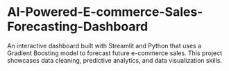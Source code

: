 # AI-Powered-E-commerce-Sales-Forecasting-Dashboard
An interactive dashboard built with Streamlit and Python that uses a Gradient Boosting model to forecast future e-commerce sales. This project showcases data cleaning, predictive analytics, and data visualization skills.
